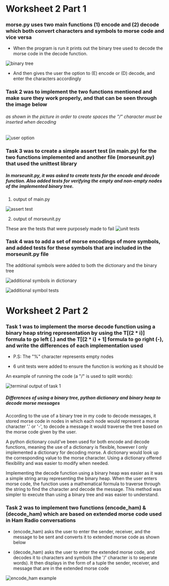 # Worksheet 2 Part 1


### morse.py uses two main functions (1) encode and (2) decode which both convert characters and symbols to morse code and vice versa

* When the program is run it prints out the binary tree used to decode the morse code in the decode function.

![binary tree](./binary-tree.png)

* And then gives the user the option to (E) encode or (D) decode, and enter the characters accordingly 



### Task 2 was to implement the two functions mentioned and make sure they work properly, and that can be seen through the image below

###### as shown in the picture in order to create spaces the "/" character must be inserted when decoding
![user option](./terminal-output.png)



### Task 3 was to create a simple assert test (in main.py) for the two functions implemented and another file (morseunit.py) that used the unittest library


##### In morseunit.py, it was asked to create tests for the encode and decode function. Also added tests for verifying the empty and non-empty nodes of the implemented binary tree.

1. output of main.py

![assert test](./assert-test.png)

2. output of morseunit.py

These are the tests that were purposely made to fail
![unit tests](./unit-test.png)



### Task 4 was to add a set of morse encodings of more symbols, and added tests for these symbols that are included in the morseunit.py file

The additional symbols were added to both the dictionary and the binary tree

![additional symbols in dictionary](./additional-symbols.png)

![additional symbol tests](./additional-symbols-test.png)

# Worksheet 2 Part 2

### Task 1 was to implement the morse decode function using a binary heap string representation by using the T[(2 * i)] formula to go left (.) and the T[(2 * i) + 1] formula to go right (-), and write the differences of each implementation used

* P.S: The "%" character represents empty nodes

* 6 unit tests were added to ensure the function is working as it should be

An example of running the code (a "/" is used to split words):


![terminal output of task 1](./terminal-output2.png)

##### Differences of using a binary tree, python dictionary and binary heap to decode morse messages

According to the use of a binary tree in my code to decode messages, it stored morse code in nodes in which each node would represent a morse character '.' or '-', to decode a message it would traverse the tree based on the morse code given by the user. 

A python dictionary could've been used for both encode and decode functions, meaning the use of a dictionary is flexible, however I only implemented a dictionary for decoding morse. A dictionary would look up the corresponding value to the morse character. Using a dictionary offered flexibility and was easier to modify when needed.

Implementing the decode function using a binary heap was easier as it was a simple string array representing the binary heap. When the user enters morse code, the function uses a mathematical formula to traverse through the string to find the character and decode the message. This method was simpler to execute than using a binary tree and was easier to understand.

### Task 2 was to implement two functions (encode_ham) & (decode_ham) which are based on extended morse code used in Ham Radio conversations

* (encode_ham) asks the user to enter the sender, receiver, and the message to be sent and converts it to extended morse code as shown below

* (decode_ham) asks the user to enter the extended morse code, and decodes it to characters and symbols (the '/' character is to seperate words). It then displays in the form of a tuple the sender, receiver, and message that are in the extended morse code

![encode_ham example](./morse_task2.png)
